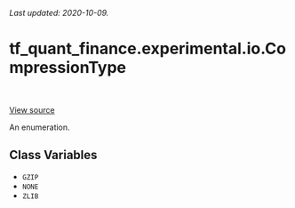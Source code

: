 <!--
This file is generated by a tool. Do not edit directly.
For open-source contributions the docs will be updated automatically.
-->

*Last updated: 2020-10-09.*

<div itemscope itemtype="http://developers.google.com/ReferenceObject">
<meta itemprop="name" content="tf_quant_finance.experimental.io.CompressionType" />
<meta itemprop="path" content="Stable" />
<meta itemprop="property" content="GZIP"/>
<meta itemprop="property" content="NONE"/>
<meta itemprop="property" content="ZLIB"/>
</div>

# tf_quant_finance.experimental.io.CompressionType

<!-- Insert buttons and diff -->

<table class="tfo-notebook-buttons tfo-api" align="left">
</table>

<a target="_blank" href="https://github.com/google/tf-quant-finance/blob/master/tf_quant_finance/experimental/io.py">View source</a>



An enumeration.

<!-- Placeholder for "Used in" -->


## Class Variables

* `GZIP` <a id="GZIP"></a>
* `NONE` <a id="NONE"></a>
* `ZLIB` <a id="ZLIB"></a>
